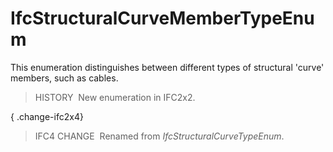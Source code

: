 IfcStructuralCurveMemberTypeEnum
================================

This enumeration distinguishes between different types of structural 'curve' members, such as cables.

> HISTORY&nbsp; New enumeration in IFC2x2.

{ .change-ifc2x4}
> IFC4 CHANGE&nbsp; Renamed from _IfcStructuralCurveTypeEnum_.
